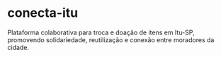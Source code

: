 # conecta-itu
Plataforma colaborativa para troca e doação de itens em Itu-SP, promovendo solidariedade, reutilização e conexão entre moradores da cidade.
